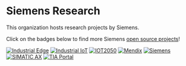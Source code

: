# Siemens Research

This organization hosts research projects by Siemens.

Click on the badges below to find more Siemens [open source projects](https://opensource.siemens.com)!

[![Industrial Edge](https://img.shields.io/badge/github-industrial%20edge-e39537?logo=github)](https://github.com/industrial-edge)
[![Industrial IoT](https://img.shields.io/badge/github-industrial%20iot-003751?logo=github)](https://github.com/mindsphere)
[![IOT2050](https://img.shields.io/badge/github-iot2050-green?logo=github)](https://github.com/SIMATICmeetsLinux)
[![Mendix](https://img.shields.io/badge/github-mendix-0595db?logo=github)](https://github.com/mendix)
[![Siemens](https://img.shields.io/badge/github-siemens-009999?logo=github)](https://github.com/siemens)
[![SIMATIC AX](https://img.shields.io/badge/github-simatic%20ax-00a9bd?logo=github)](https://github.com/simatic-ax)
[![TIA Portal](https://img.shields.io/badge/github-tia%20portal-02D8A0?logo=github)](https://github.com/tia-portal-applications)
